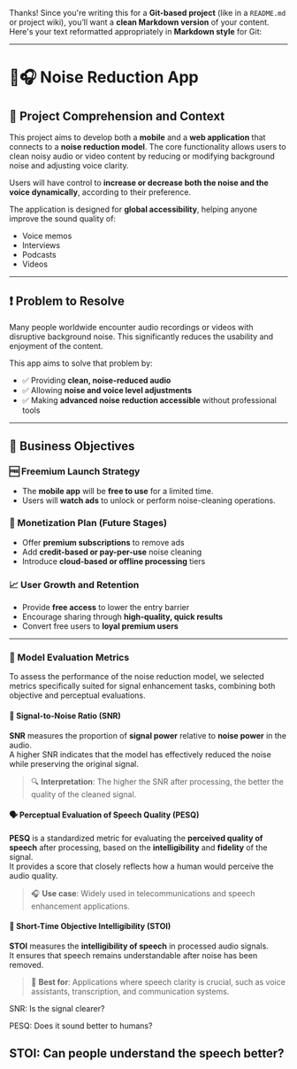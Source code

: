 Thanks! Since you're writing this for a **Git-based project** (like in a `README.md` or project wiki), you’ll want a **clean Markdown version** of your content. Here's your text reformatted appropriately in **Markdown style** for Git:

---

# 📱🎧 Noise Reduction App

## 📘 Project Comprehension and Context

This project aims to develop both a **mobile** and a **web application** that connects to a **noise reduction model**. The core functionality allows users to clean noisy audio or video content by reducing or modifying background noise and adjusting voice clarity.

Users will have control to **increase or decrease both the noise and the voice dynamically**, according to their preference.

The application is designed for **global accessibility**, helping anyone improve the sound quality of:
- Voice memos
- Interviews
- Podcasts
- Videos

---

## ❗ Problem to Resolve

Many people worldwide encounter audio recordings or videos with disruptive background noise. This significantly reduces the usability and enjoyment of the content.

This app aims to solve that problem by:
- ✅ Providing **clean, noise-reduced audio**
- ✅ Allowing **noise and voice level adjustments**
- ✅ Making **advanced noise reduction accessible** without professional tools

---

## 🎯 Business Objectives

### 🆓 Freemium Launch Strategy
- The **mobile app** will be **free to use** for a limited time.
- Users will **watch ads** to unlock or perform noise-cleaning operations.

### 💸 Monetization Plan (Future Stages)
- Offer **premium subscriptions** to remove ads
- Add **credit-based or pay-per-use** noise cleaning
- Introduce **cloud-based or offline processing** tiers

### 📈 User Growth and Retention
- Provide **free access** to lower the entry barrier
- Encourage sharing through **high-quality, quick results**
- Convert free users to **loyal premium users**

---

### 🎯 Model Evaluation Metrics

To assess the performance of the noise reduction model, we selected metrics specifically suited for signal enhancement tasks, combining both objective and perceptual evaluations.

#### 📶 Signal-to-Noise Ratio (SNR)
**SNR** measures the proportion of **signal power** relative to **noise power** in the audio.  
A higher SNR indicates that the model has effectively reduced the noise while preserving the original signal.  
> 🔍 **Interpretation**: The higher the SNR after processing, the better the quality of the cleaned signal.

#### 🗣️ Perceptual Evaluation of Speech Quality (PESQ)
**PESQ** is a standardized metric for evaluating the **perceived quality of speech** after processing, based on the **intelligibility** and **fidelity** of the signal.  
It provides a score that closely reflects how a human would perceive the audio quality.
> 🎧 **Use case**: Widely used in telecommunications and speech enhancement applications.

#### 🧠 Short-Time Objective Intelligibility (STOI)
**STOI** measures the **intelligibility of speech** in processed audio signals.  
It ensures that speech remains understandable after noise has been removed.
> 🎯 **Best for**: Applications where speech clarity is crucial, such as voice assistants, transcription, and communication systems.


SNR: Is the signal clearer?

PESQ: Does it sound better to humans?

STOI: Can people understand the speech better?
---
